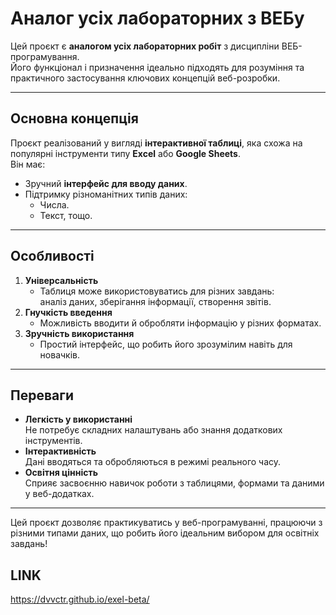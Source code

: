 # Аналог усіх лабораторних з ВЕБу  

Цей проєкт є **аналогом усіх лабораторних робіт** з дисципліни ВЕБ-програмування.  
Його функціонал і призначення ідеально підходять для розуміння та практичного застосування ключових концепцій веб-розробки.  

---

## Основна концепція  

Проєкт реалізований у вигляді **інтерактивної таблиці**, яка схожа на популярні інструменти типу **Excel** або **Google Sheets**.  
Він має:  
- Зручний **інтерфейс для вводу даних**.  
- Підтримку різноманітних типів даних:  
  - Числа.  
  - Текст, тощо.  

---

## Особливості  

1. **Універсальність**  
   - Таблиця може використовуватись для різних завдань:  
     аналіз даних, зберігання інформації, створення звітів.  
2. **Гнучкість введення**  
   - Можливість вводити й обробляти інформацію у різних форматах.  
3. **Зручність використання**  
   - Простий інтерфейс, що робить його зрозумілим навіть для новачків.  

---

## Переваги  

- **Легкість у використанні**  
  Не потребує складних налаштувань або знання додаткових інструментів.  
- **Інтерактивність**  
  Дані вводяться та обробляються в режимі реального часу.  
- **Освітня цінність**  
  Сприяє засвоєнню навичок роботи з таблицями, формами та даними у веб-додатках.  

---

Цей проєкт дозволяє практикуватись у веб-програмуванні, працюючи з різними типами даних, що робить його ідеальним вибором для освітніх завдань!

## LINK
https://dvvctr.github.io/exel-beta/
